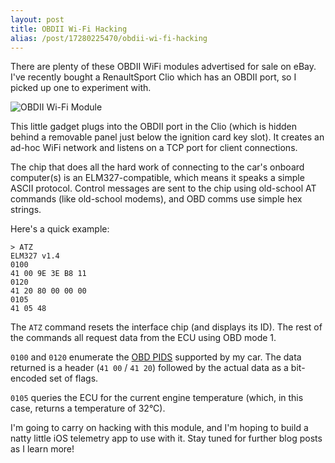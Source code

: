```yaml
---
layout: post
title: OBDII Wi-Fi Hacking
alias: /post/17280225470/obdii-wi-fi-hacking
---
```

There are plenty of these OBDII WiFi modules advertised for sale on eBay.  I've
recently bought a RenaultSport Clio which has an OBDII port, so I picked up one
to experiment with.

![OBDII Wi-Fi Module](http://media.tumblr.com/tumblr_lz3c6x9SzE1qb5o7n.jpg)

This little gadget plugs into the OBDII port in the Clio (which is hidden
behind a removable panel just below the ignition card key slot).  It creates an
ad-hoc WiFi network and listens on a TCP port for client connections.

The chip that does all the hard work of connecting to the car's onboard
computer(s) is an ELM327-compatible, which means it speaks a simple ASCII
protocol.  Control messages are sent to the chip using old-school AT commands
(like old-school modems), and OBD comms use simple hex strings.

Here's a quick example:

    > ATZ
    ELM327 v1.4
    0100
    41 00 9E 3E B8 11
    0120
    41 20 80 00 00 00
    0105
    41 05 48

The `ATZ` command resets the interface chip (and displays its ID).  The rest of
the commands all request data from the ECU using OBD mode 1.

`0100` and `0120` enumerate the [OBD PIDS][1] supported by my car.  The data
returned is a header (`41 00` / `41 20`) followed by the actual data as a
bit-encoded set of flags.

`0105` queries the ECU for the current engine temperature (which, in this case,
returns a temperature of 32°C).

I'm going to carry on hacking with this module, and I'm hoping to build a natty
little iOS telemetry app to use with it.  Stay tuned for further blog posts as
I learn more!

[1]: http://en.wikipedia.org/wiki/OBD-II_PIDs#Standard_PIDs
